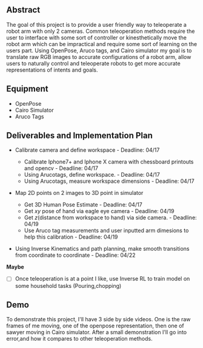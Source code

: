 ## 	Abstract

The goal of this project is to provide a user friendly way to teleoperate a robot arm with only 2 cameras.
Common teleoperation methods require the user to interface with some sort of controller or kinesthetically move the robot arm which can be impractical and require some sort of learning on the users part. Using OpenPose, Aruco tags, and Cairo simulator my goal is to translate raw RGB images to accurate configurations of a robot arm, allow users to naturally control and teleoperate robots to get more accurate representations of intents and goals. 


## Equipment

- OpenPose
- Cairo Simulator
- Aruco Tags

## Deliverables and Implementation Plan


-  Calibrate camera and define workspace - Deadline: 04/17
   -  Calibrate Iphone7+ and Iphone X camera with chessboard printouts and opencv - Deadline: 04/17
   -  Using Arucotags, define workspace. - Deadline: 04/17 
   -  Using Arucotags, measure workspace dimensions - Deadline: 04/17

-  Map 2D points on 2 images to 3D point in simulator
   -  Get 3D Human Pose Estimate - Deadline: 04/17  
   -  Get $xy$ pose of hand via eagle eye camera - Deadline: 04/19
   -  Get $z$(distance from workspace to hand) via side camera. - Deadline: 04/19 
   -  Use Aruco tag measurements and user inputted arm dimesions to help this calibration - Deadline: 04/19

-  Using Inverse Kinematics and path planning, make smooth transitions from coordinate to coordinate - Deadline: 04/22



**Maybe**
- [ ] Once teleoperation is at a point I like, use Inverse RL to train model on some household tasks (Pouring,chopping)

## Demo

To demonstrate this project, I'll have 3 side by side videos. 
One is the raw frames of me moving, one of the openpose representation, then one of sawyer moving in Cairo simulator.
After a small demonstration I'll go into error,and how it compares to other teleoperation methods. 